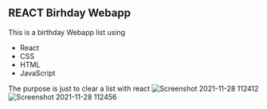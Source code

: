 ## REACT Birhday Webapp

This is a birthday Webapp list using 
- React 
- CSS
- HTML
- JavaScript

The purpose is just to clear a list with react
![Screenshot 2021-11-28 112412](https://user-images.githubusercontent.com/68468203/143764248-6b3b21a4-b82f-45b5-a31c-4103b1de011e.jpg)
![Screenshot 2021-11-28 112456](https://user-images.githubusercontent.com/68468203/143764253-2a07a979-130a-4b42-b9b3-1fc94b59bec6.jpg)


